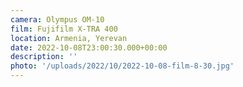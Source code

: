 ```yaml
---
camera: Olympus OM-10
film: Fujifilm X-TRA 400
location: Armenia, Yerevan
date: 2022-10-08T23:00:30.000+00:00
description: ''
photo: '/uploads/2022/10/2022-10-08-film-8-30.jpg'
---
```

